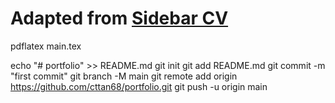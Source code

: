 # Adapted from [Sidebar CV](https://github.com/jankapunkt/latexcv)

pdflatex main.tex

echo "# portfolio" >> README.md
git init
git add README.md
git commit -m "first commit"
git branch -M main
git remote add origin https://github.com/cttan68/portfolio.git
git push -u origin main
